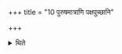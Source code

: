 +++
title = "10 पुरुषमात्राणि पक्षपुच्छानि"

+++

<details><summary>थिते</summary>

पुरुषमात्राणि पक्षपुच्छानि १०
</details>
